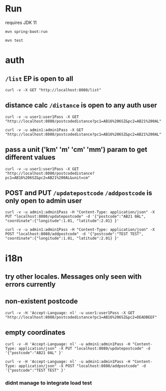 # Run
requires JDK 11

`mvn spring-boot:run`

`mvn test`

# auth
## `/list` EP is open to all

`curl -v -X GET "http://localhost:8080/list"`

## distance calc `/distance` is open to any auth user

`curl -v -u user1:user1Pass -X GET "http://localhost:8080/postcodedistance?pc1=AB16%206SZ&pc2=AB21%200AL"`

`curl -v -u admin1:admin1Pass -X GET "http://localhost:8080/postcodedistance?pc1=AB16%206SZ&pc2=AB21%200AL"`

## pass a unit ('km' 'm' 'cm' 'mm') param to get different values

`curl -v -u user1:user1Pass -X GET "http://localhost:8080/postcodedistance?pc1=AB16%206SZ&pc2=AB21%200AL&unit=cm"`

## POST and PUT  `/updatepostcode` `/addpostcode` is only open to admin user

`curl -v -u admin1:admin1Pass -H "Content-Type: application/json" -X PUT "localhost:8080/updatepostcode" -d '{"postcode":"AB21 0AL", "coordinate":{"longitude":1.01, "latitude":2.01} }'`

`curl -v -u admin1:admin1Pass -H "Content-Type: application/json" -X POST "localhost:8080/addpostcode" -d '{"postcode":"TEST TEST", "coordinate":{"longitude":1.01, "latitude":2.01} }'`


# i18n
## try other locales. Messages only seen with errors currently
## non-existent postcode

`curl -v -H 'Accept-Language: nl' -u user1:user1Pass -X GET "http://localhost:8080/postcodedistance?pc1=AB16%206SZ&pc2=DEADBEEF"`
## empty coordinates

`curl -v -H 'Accept-Language: nl' -u admin1:admin1Pass -H "Content-Type: application/json" -X PUT "localhost:8080/updatepostcode" -d '{"postcode":"AB21 0AL" }'`

`curl -v -H 'Accept-Language: nl' -u admin1:admin1Pass -H "Content-Type: application/json" -X POST "localhost:8080/addpostcode" -d '{"postcode":"TEST TEST" }'`

### didnt manage to integrate load test 